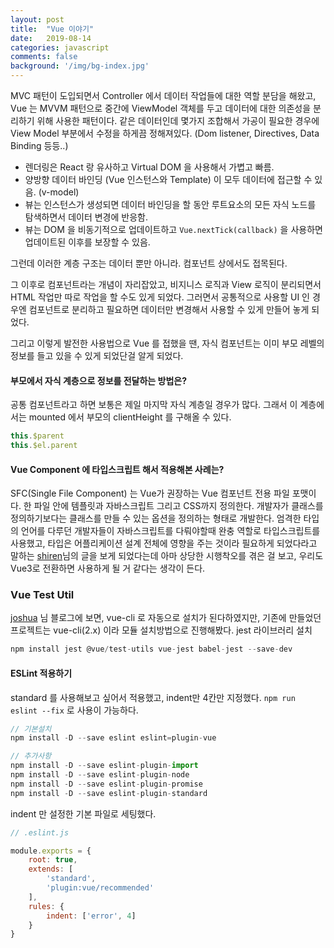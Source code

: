 ```yaml
---
layout: post
title:  "Vue 이야기"
date:   2019-08-14
categories: javascript
comments: false
background: '/img/bg-index.jpg'
---
```


MVC 패턴이 도입되면서 Controller 에서 데이터 작업들에 대한 역할 분담을 해왔고,
Vue 는 MVVM 패턴으로 중간에 ViewModel 객체를 두고 데이터에 대한 의존성을 분리하기 위해 사용한 패턴이다.
같은 데이터인데 몇가지 조합해서 가공이 필요한 경우에 View Model 부분에서 수정을 하게끔 정해져있다. 
(Dom listener, Directives, Data Binding 등등..)

- 렌더링은 React 랑 유사하고 Virtual DOM 을 사용해서 가볍고 빠름.
- 양방향 데이터 바인딩 (Vue 인스턴스와 Template) 이 모두 데이터에 접근할 수 있음. (v-model)
- 뷰는 인스턴스가 생성되면 데이터 바인딩을 할 동안 루트요소의 모든 자식 노드를 탐색하면서 데이터 변경에 반응함.
- 뷰는 DOM 을 비동기적으로 업데이트하고 `Vue.nextTick(callback)` 을 사용하면 업데이트된 이후를 보장할 수 있음.

그런데 이러한 계층 구조는 데이터 뿐만 아니라. 컴포넌트 상에서도 접목된다.
 
그 이후로 컴포넌트라는 개념이 자리잡았고, 비지니스 로직과 View 로직이 분리되면서 HTML 작업만 따로 작업을 할 수도 있게 되었다. 
그러면서 공통적으로 사용할 UI 인 경우엔 컴포넌트로 분리하고 필요하면 데이터만 변경해서 사용할 수 있게 만들어 놓게 되었다.

그리고 이렇게 발전한 사용법으로 Vue 를 접했을 땐, 자식 컴포넌트는 이미 부모 레벨의 정보를 들고 있을 수 있게 되었단걸 알게 되었다.

#### 부모에서 자식 계층으로 정보를 전달하는 방법은?
공통 컴포넌트라고 하면 보통은 제일 마지막 자식 계층일 경우가 많다. 
그래서 이 계층에서는 mounted 에서 부모의 clientHeight 를 구해올 수 있다. 

``` js
this.$parent
this.$el.parent
```

#### Vue Component 에 타입스크립트 해서 적용해본 사례는?
SFC(Single File Component) 는 Vue가 권장하는 Vue 컴포넌트 전용 파일 포맷이다. 한 파일 안에 템플릿과 자바스크립트 그리고 CSS까지 정의한다. 
개발자가 클래스를 정의하기보다는 클래스를 만들 수 있는 옵션을 정의하는 형태로 개발한다. 
엄격한 타입의 언어를 다루던 개발자들이 자바스크립트를 다뤄야할때 완충 역할로 타입스크립트를 사용했고, 
타입은 어플리케이션 설계 전체에 영향을 주는 것이라 필요하게 되었다라고 말하는 [shiren][shiren]님의 글을 보게 되었다는데 아마
상당한 시행착오를 겪은 걸 보고, 우리도 Vue3로 전환하면 사용하게 될 거 같다는 생각이 든다.
  

### Vue Test Util 
[joshua][joshua] 님 블로그에 보면, vue-cli 로 자동으로 설치가 된다하였지만, 기존에 만들었던 프로젝트는 vue-cli(2.x) 이라 모듈 설치방법으로 진행해봤다.
jest 라이브러리 설치
``` js 
npm install jest @vue/test-utils vue-jest babel-jest --save-dev
```

#### ESLint 적용하기
standard 를 사용해보고 싶어서 적용했고, indent만 4칸만 지정했다. 
`npm run eslint --fix` 로 사용이 가능하다.  
  
``` js
// 기본설치
npm install -D --save eslint eslint=plugin-vue

// 추가사항 
npm install -D --save eslint-plugin-import
npm install -D --save eslint-plugin-node
npm install -D --save eslint-plugin-promise
npm install -D --save eslint-plugin-standard
```

indent 만 설정한 기본 파일로 세팅했다. 
``` js
// .eslint.js

module.exports = {
    root: true,
    extends: [
        'standard',
        'plugin:vue/recommended'
    ],
    rules: {
        indent: ['error', 4]
    }
}
```
[shiren]: https://ui.toast.com/weekly-pick/ko_20190327/
[joshua]: https://joshua1988.github.io/vue-camp/testing/vue-test-util.html#%EB%9D%BC%EC%9D%B4%EB%B8%8C%EB%9F%AC%EB%A6%AC-%EC%84%A4%EC%B9%98
[gongzza]: https://gongzza.github.io/javascript/vuejs/vue-unit-testing-with-jest/
[jest]: https://jestjs.io/docs/en/getting-started
